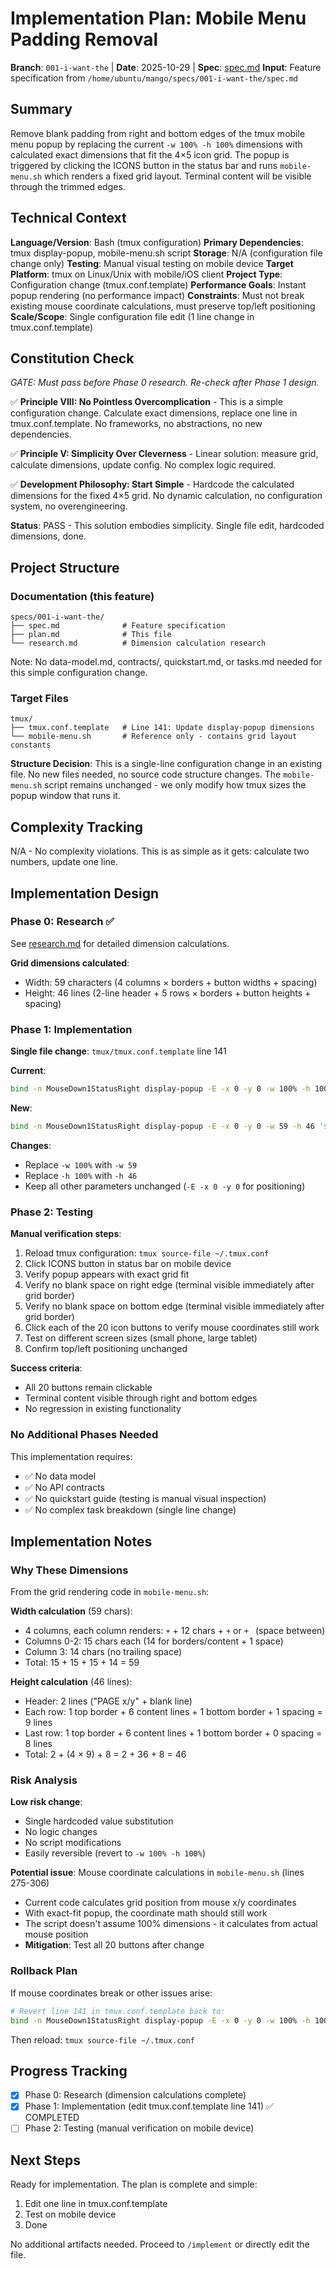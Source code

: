 # Implementation Plan: Mobile Menu Padding Removal

**Branch**: `001-i-want-the` | **Date**: 2025-10-29 | **Spec**: [spec.md](./spec.md)
**Input**: Feature specification from `/home/ubuntu/mango/specs/001-i-want-the/spec.md`

## Summary

Remove blank padding from right and bottom edges of the tmux mobile menu popup by replacing the current `-w 100% -h 100%` dimensions with calculated exact dimensions that fit the 4×5 icon grid. The popup is triggered by clicking the ICONS button in the status bar and runs `mobile-menu.sh` which renders a fixed grid layout. Terminal content will be visible through the trimmed edges.

## Technical Context

**Language/Version**: Bash (tmux configuration)
**Primary Dependencies**: tmux display-popup, mobile-menu.sh script
**Storage**: N/A (configuration file change only)
**Testing**: Manual visual testing on mobile device
**Target Platform**: tmux on Linux/Unix with mobile/iOS client
**Project Type**: Configuration change (tmux.conf.template)
**Performance Goals**: Instant popup rendering (no performance impact)
**Constraints**: Must not break existing mouse coordinate calculations, must preserve top/left positioning
**Scale/Scope**: Single configuration file edit (1 line change in tmux.conf.template)

## Constitution Check

*GATE: Must pass before Phase 0 research. Re-check after Phase 1 design.*

✅ **Principle VIII: No Pointless Overcomplication** - This is a simple configuration change. Calculate exact dimensions, replace one line in tmux.conf.template. No frameworks, no abstractions, no new dependencies.

✅ **Principle V: Simplicity Over Cleverness** - Linear solution: measure grid, calculate dimensions, update config. No complex logic required.

✅ **Development Philosophy: Start Simple** - Hardcode the calculated dimensions for the fixed 4×5 grid. No dynamic calculation, no configuration system, no overengineering.

**Status**: PASS - This solution embodies simplicity. Single file edit, hardcoded dimensions, done.

## Project Structure

### Documentation (this feature)

```
specs/001-i-want-the/
├── spec.md              # Feature specification
├── plan.md              # This file
└── research.md          # Dimension calculation research
```

Note: No data-model.md, contracts/, quickstart.md, or tasks.md needed for this simple configuration change.

### Target Files

```
tmux/
├── tmux.conf.template   # Line 141: Update display-popup dimensions
└── mobile-menu.sh       # Reference only - contains grid layout constants
```

**Structure Decision**: This is a single-line configuration change in an existing file. No new files needed, no source code structure changes. The `mobile-menu.sh` script remains unchanged - we only modify how tmux sizes the popup window that runs it.

## Complexity Tracking

N/A - No complexity violations. This is as simple as it gets: calculate two numbers, update one line.

## Implementation Design

### Phase 0: Research ✅

See [research.md](./research.md) for detailed dimension calculations.

**Grid dimensions calculated**:
- Width: 59 characters (4 columns × borders + button widths + spacing)
- Height: 46 lines (2-line header + 5 rows × borders + button heights + spacing)

### Phase 1: Implementation

**Single file change**: `tmux/tmux.conf.template` line 141

**Current**:
```bash
bind -n MouseDown1StatusRight display-popup -E -x 0 -y 0 -w 100% -h 100% '$HOME/mango/tmux/mobile-menu.sh'
```

**New**:
```bash
bind -n MouseDown1StatusRight display-popup -E -x 0 -y 0 -w 59 -h 46 '$HOME/mango/tmux/mobile-menu.sh'
```

**Changes**:
- Replace `-w 100%` with `-w 59`
- Replace `-h 100%` with `-h 46`
- Keep all other parameters unchanged (`-E -x 0 -y 0` for positioning)

### Phase 2: Testing

**Manual verification steps**:
1. Reload tmux configuration: `tmux source-file ~/.tmux.conf`
2. Click ICONS button in status bar on mobile device
3. Verify popup appears with exact grid fit
4. Verify no blank space on right edge (terminal visible immediately after grid border)
5. Verify no blank space on bottom edge (terminal visible immediately after grid border)
6. Click each of the 20 icon buttons to verify mouse coordinates still work
7. Test on different screen sizes (small phone, large tablet)
8. Confirm top/left positioning unchanged

**Success criteria**:
- All 20 buttons remain clickable
- Terminal content visible through right and bottom edges
- No regression in existing functionality

### No Additional Phases Needed

This implementation requires:
- ✅ No data model
- ✅ No API contracts
- ✅ No quickstart guide (testing is manual visual inspection)
- ✅ No complex task breakdown (single line change)

## Implementation Notes

### Why These Dimensions

From the grid rendering code in `mobile-menu.sh`:

**Width calculation** (59 chars):
- 4 columns, each column renders: `+` + 12 chars + `+` or `+ ` (space between)
- Columns 0-2: 15 chars each (14 for borders/content + 1 space)
- Column 3: 14 chars (no trailing space)
- Total: 15 + 15 + 15 + 14 = 59

**Height calculation** (46 lines):
- Header: 2 lines ("PAGE x/y" + blank line)
- Each row: 1 top border + 6 content lines + 1 bottom border + 1 spacing = 9 lines
- Last row: 1 top border + 6 content lines + 1 bottom border + 0 spacing = 8 lines
- Total: 2 + (4 × 9) + 8 = 2 + 36 + 8 = 46

### Risk Analysis

**Low risk change**:
- Single hardcoded value substitution
- No logic changes
- No script modifications
- Easily reversible (revert to `-w 100% -h 100%`)

**Potential issue**: Mouse coordinate calculations in `mobile-menu.sh` (lines 275-306)
- Current code calculates grid position from mouse x/y coordinates
- With exact-fit popup, the coordinate math should still work
- The script doesn't assume 100% dimensions - it calculates from actual mouse position
- **Mitigation**: Test all 20 buttons after change

### Rollback Plan

If mouse coordinates break or other issues arise:
```bash
# Revert line 141 in tmux.conf.template back to:
bind -n MouseDown1StatusRight display-popup -E -x 0 -y 0 -w 100% -h 100% '$HOME/mango/tmux/mobile-menu.sh'
```

Then reload: `tmux source-file ~/.tmux.conf`

## Progress Tracking

- [x] Phase 0: Research (dimension calculations complete)
- [x] Phase 1: Implementation (edit tmux.conf.template line 141) ✅ COMPLETED
- [ ] Phase 2: Testing (manual verification on mobile device)

## Next Steps

Ready for implementation. The plan is complete and simple:
1. Edit one line in tmux.conf.template
2. Test on mobile device
3. Done

No additional artifacts needed. Proceed to `/implement` or directly edit the file.
